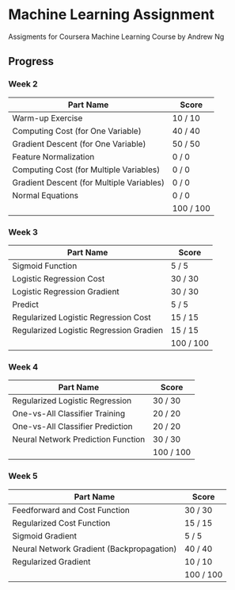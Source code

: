# Machine Learning Assignment
Assigments for Coursera Machine Learning Course by Andrew Ng

## Progress

### Week 2

Part Name |     Score
--------- |     -----
Warm-up Exercise |  10 /  10
Computing Cost (for One Variable) |  40 /  40
Gradient Descent (for One Variable) |  50 /  50
Feature Normalization |   0 /   0
Computing Cost (for Multiple Variables) |   0 /   0
Gradient Descent (for Multiple Variables) |   0 /   0
Normal Equations |   0 /   0
| | 100 / 100


### Week 3

Part Name |     Score
--------- |     -----
Sigmoid Function |   5 /   5
Logistic Regression Cost |  30 /  30
Logistic Regression Gradient |  30 /  30
Predict |   5 /   5
Regularized Logistic Regression Cost |  15 /  15
Regularized Logistic Regression Gradien |  15 /  15
| | 100 / 100

### Week 4

Part Name |     Score
--------- |     -----
Regularized Logistic Regression |  30 /  30
One-vs-All Classifier Training |  20 /  20
One-vs-All Classifier Prediction |  20 /  20
Neural Network Prediction Function |  30 /  30
| | 100 / 100

### Week 5

Part Name |     Score
--------- |     -----
Feedforward and Cost Function |  30 /  30
Regularized Cost Function |  15 /  15
Sigmoid Gradient |   5 /   5
Neural Network Gradient (Backpropagation) |  40 /  40
Regularized Gradient |  10 /  10
| | 100 / 100
